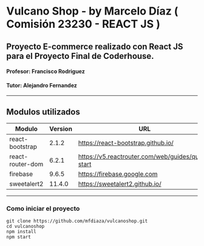 # Vulcano Shop - by Marcelo Díaz ( Comisión 23230 - REACT JS )

## Proyecto E-commerce realizado con React JS para el Proyecto Final de Coderhouse.
#### Profesor:  Francisco Rodriguez 
#### Tutor: Alejandro Fernandez
---

## Modulos utilizados

| Modulo | Version | URL |
| ----------- | ----------- | ----------- |
| react-bootstrap | 2.1.2 | https://react-bootstrap.github.io/ |
| react-router-dom | 6.2.1 | https://v5.reactrouter.com/web/guides/quick-start |
| firebase | 9.6.5 | https://firebase.google.com |
| sweetalert2 | 11.4.0 | https://sweetalert2.github.io/ |

---

### Como iniciar el proyecto

```
git clone https://github.com/mfdiaza/vulcanoshop.git
cd vulcanoshop
npm install
npm start
```

